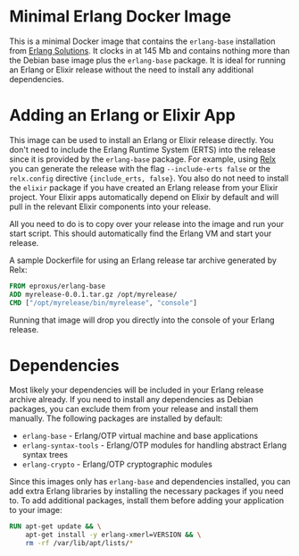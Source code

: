 # Minimal Erlang Docker Image

This is a minimal Docker image that contains the `erlang-base` installation
from [Erlang Solutions][1]. It clocks in at 145 Mb  and contains nothing more
than the Debian base image plus the `erlang-base` package. It is ideal for
running an Erlang or Elixir release without the need to install any additional
dependencies.

# Adding an Erlang or Elixir App

This image can be used to install an Erlang or Elixir release directly. You
don't need to include the Erlang Runtime System (ERTS) into the release since
it is provided by the `erlang-base` package. For example, using [Relx][2] you
can generate the release with the flag `--include-erts false` or the
`relx.config` directive `{include_erts, false}`. You also do not need to
install the `elixir` package if you have created an Erlang release from your
Elixir project. Your Elixir apps automatically depend on Elixir by default and
will pull in the relevant Elixir components into your release.

All you need to do is to copy over your release into the image and run your
start script. This should automatically find the Erlang VM and start your
release.

A sample Dockerfile for using an Erlang release tar archive generated by Relx:

```Dockerfile
FROM eproxus/erlang-base
ADD myrelease-0.0.1.tar.gz /opt/myrelease/
CMD ["/opt/myrelease/bin/myrelease", "console"]
```

Running that image will drop you directly into the console of your Erlang
release.

# Dependencies

Most likely your dependencies will be included in your Erlang release archive
already. If you need to install any dependencies as Debian packages, you can
exclude them from your release and install them manually. The following
packages are installed by default:

* `erlang-base` - Erlang/OTP virtual machine and base applications
* `erlang-syntax-tools` - Erlang/OTP modules for handling abstract Erlang
  syntax trees
* `erlang-crypto` - Erlang/OTP cryptographic modules

Since this images only has `erlang-base` and dependencies installed, you can
add extra Erlang libraries by installing the necessary packages if you need to.
To add additional packages, install them before adding your application to your
image:

```Dockerfile
RUN apt-get update && \
    apt-get install -y erlang-xmerl=VERSION && \
    rm -rf /var/lib/apt/lists/*
```

[1]: https://www.erlang-solutions.com/downloads/download-erlang-otp "Download Erlang OTP | Erlang Solutions"
[2]: https://github.com/erlware/relx "erlware/relx - A release assembler for Erlang"
